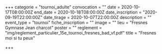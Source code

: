 +++
categorie = "tournoi_adulte"
convocation = ""
date = 2020-10-17T08:00:00Z
end_date = 2020-10-18T08:00:00Z
date_inscription = "2020-09-19T22:00:00Z"
date_tirage = 2020-10-07T22:00:00Z
description = ""
event_type = "tournoi"
fiche_inscription = ""
image = ""
lieu = "Fresnes Gymnase Jean charcot"
poster = ""
reglement = "img/reglement_particulier_15e_tournoi_fresnes_bad_vf.pdf"
title = "Fresnes moi si tu peux"

+++
